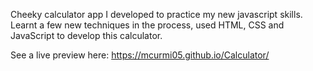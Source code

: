 Cheeky calculator app I developed to practice my new javascript skills. Learnt a few new techniques in the process, used HTML, CSS and JavaScript to develop this calculator.

See a live preview here: https://mcurmi05.github.io/Calculator/
